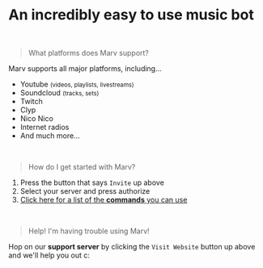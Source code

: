 # An incredibly easy to use music bot

<br>

> What platforms does Marv support?

Marv supports all major platforms, including...
- Youtube <small>(videos, playlists, livestreams)</small>
- Soundcloud <small>(tracks, sets)</small>
- Twitch
- Clyp
- Nico Nico
- Internet radios
- And much more...

<br>

> How do I get started with Marv?

1. Press the button that says `Invite` up above
2. Select your server and press authorize
3. [Click here for a list of the **commands** you can use](/marv/commands)

<br>

> Help! I'm having trouble using Marv!

Hop on our **support server** by clicking the `Visit Website` button up above and we'll help you out c:
